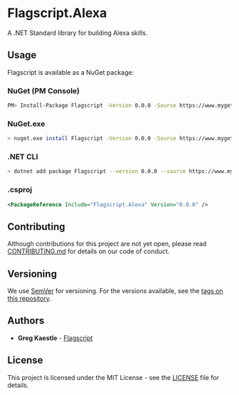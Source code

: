 # Flagscript.Alexa

A .NET Standard library for building Alexa skills.

## Usage

Flagscript is available as a NuGet package:

### NuGet (PM Console)

```bash
PM> Install-Package Flagscript -Version 0.0.0 -Source https://www.myget.org/F/flagscript/api/v3/index.json
```

### NuGet.exe

```bash
> nuget.exe install Flagscript -Version 0.0.0 -Source https://www.myget.org/F/flagscript/api/v3/index.json
```

### .NET CLI

```bash
> dotnet add package Flagscript --version 0.0.0 --source https://www.myget.org/F/flagscript/api/v3/index.json
```

###  .csproj

```xml
<PackageReference Include="Flagscript.Alexa" Version="0.0.0" />
```

## Contributing

Although contributions for this project are not yet open, please read 
[CONTRIBUTING.md](https://github.com/flagscript/Flagscript.Alexa/blob/master/CONTRIBUTING.md) 
for details on our code of conduct.

## Versioning

We use [SemVer](http://semver.org/) for versioning. For the versions available, see 
the [tags on this repository](https://github.com/flagscript/blob/master/Flagscript.Alexa/releases). 

## Authors

* **Greg Kaestle** - [Flagscript](https://flagscript.net)

## License

This project is licensed under the MIT License - see the [LICENSE](https://github.com/flagscript/Flagscript.Alexa/blob/master/LICENSE.md) file for details.
